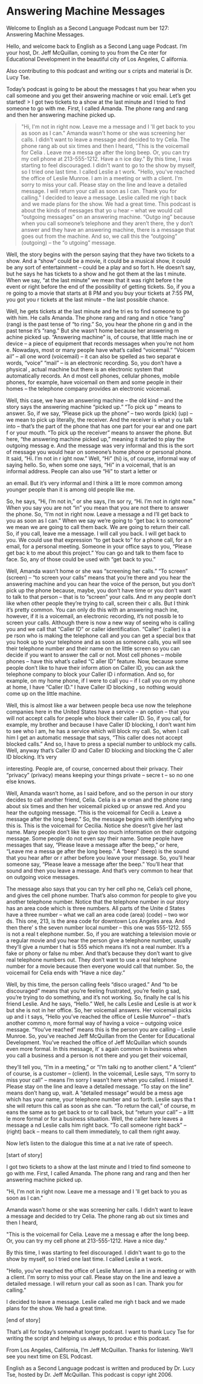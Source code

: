 # Answering Machine Messages

Welcome to English as a Second Language Podcast num ber 127: Answering Machine Messages.

Hello, and welcome back to English as a Second Lang uage Podcast. I’m your host, Dr. Jeff McQuillan, coming to you from the Ce nter for Educational Development in the beautiful city of Los Angeles, C alifornia.

Also contributing to this podcast and writing our s cripts and material is Dr. Lucy Tse.

Today’s podcast is going to be about the messages t hat you hear when you call someone and you get their answering machine or voic email. Let’s get started! > I got two tickets to a show at the last minute and I tried to find someone to go with me. First, I called Amanda. The phone rang and  rang and then her answering machine picked up.
> "Hi, I'm not in right now. Leave me a message and I 'll get back to you as soon as I can."
> Amanda wasn't home or she was screening her calls. I didn't want to leave a message and decided to try Celia. The phone rang ab out six times and then I heard,
> "This is the voicemail for Celia . Leave me a messa ge after the long beep. Or, you can try my cell phone at 213-555-1212. Have a n ice day."
> By this time, I was starting to feel discouraged. I  didn't want to go to the show by myself, so I tried one last time. I called Leslie a t work.
> "Hello, you've reached the office of Leslie Munroe.  I am in a meeting or with a client. I'm sorry to miss your call. Please stay on  the line and leave a detailed message. I will return your call as soon as I can. Thank you for calling."
> I decided to leave a message. Leslie called me righ t back and we made plans for the show. We had a great time.
> This podcast is about the kinds of messages that yo u hear – what we would call “outgoing messages” on an answering machine. “Outgo ing” because when you call someone’s telephone and they aren’t there, the y don’t answer and they have an answering machine, there is a message that goes out from the machine. And so, we call this the “outgoing” (outgoing) – the “o utgoing” message.

Well, the story begins with the person saying that they have two tickets to a show. And a “show” could be a movie, it could be a musical show, it could be any sort of entertainment – could be a play and so fort h. He doesn’t say, but he says he has tickets to a show and he got them at the las t minute. When we say, “at the last minute” we mean that it was right before t he event or right before the end of the possibility of getting tickets. So, if you a re going to a movie that starts at 8 PM and you buy your tickets at 7:55 PM, you got you r tickets at the last minute – the last possible chance.

Well, he gets tickets at the last minute and he tri es to find someone to go with him. He calls Amanda. The phone rang and rang and n otice “rang” (rang) is the past tense of “to ring.” So, you hear the phone rin g and in the past tense it’s “rang.” But she wasn’t home because her answering m achine picked up. “Answering machine” is, of course, that little mach ine or device – a piece of equipment that records messages when you’re not hom e. Nowadays, most or many people have what’s called “voicemail.” “Voicem ail” – all one word (voicemail) – it can also be spelled as two separat e words, “voice” “mail” – is an electronic recording. So, you don’t have a physical , actual machine but there is an electronic system that automatically records. An d most cell phones, cellular phones, mobile phones, for example, have voicemail on them and some people in their homes – the telephone company provides an electronic voicemail.

Well, this case, we have an answering machine – the  old kind – and the story says the answering machine “picked up.” “To pick up ” means to answer. So, if we say, “Please pick up the phone” – two words (pick) (up) – we mean to pick up literally, the receiver. And the receiver is what y ou talk into – that’s the part of the phone that has one part for your ear and one part f or your mouth. “To pick up the receiver” means to answer the phone. But here, “the  answering machine picked up,” meaning it started to play the outgoing messag e. And the message was very informal and this is the sort of message you would hear on someone’s home phone or personal phone. It said, “Hi. I’m not in r ight now.” Well, “Hi” (hi) is, of course, informal way of saying hello. So, when some one says, “Hi” in a voicemail, that is an informal address. People can also use “Hi” to start a letter or

an email. But it’s very informal and I think a litt le more common among younger people than it is among old people like me.

So, he says, “Hi, I’m not in,” or she says, I’m sor ry, “Hi. I’m not in right now.” When you say you are not “in” you mean that you are  not there to answer the phone. So, “I’m not in right now. Leave a message a nd I’ll get back to you as soon as I can.” When we say we’re going to “get bac k to someone” we mean we are going to call them back. We are going to return  their call. So, if you call, leave me a message. I will call you back. I will get back  to you. We could use that expression “to get back to” for a phone call, for a n email, for a personal meeting. Someone in your office says to you, “Please get bac k to me about this project.” You can go and talk to them face to face. So, any of those could be used with “get back to you.”

Well, Amanda wasn’t home or she was “screening her calls.” “To screen” (screen) – “to screen your calls” means that you’re  there and you hear the answering machine and you can hear the voice of the  person, but you don’t pick up the phone because, maybe, you don’t have time or  you don’t want to talk to that person – that is to “screen” your calls. And m any people don’t like when other people they’re trying to call, screen their c alls. But I think it’s pretty common. You can only do this with an answering mach ine, however, if it is a voicemail, an electronic recording, it’s not possib le to screen your calls. Although there is now a new way of seeing who is calling you  and we call that “Caller ID” or caller identification. “Caller” (caller) is a pe rson who is making the telephone call and you can get a special box that you hook up  to your telephone and as soon as someone calls, you will see their telephone  number and their name on the little screen so you can decide if you want to answer the call or not. Most cell phones – mobile phones – have this what’s called “C aller ID” feature. Now, because some people don’t like to have their inform ation on Caller ID, you can ask the telephone company to block your Caller ID i nformation. And so, for example, on my home phone, if I were to call you – if I call you on my phone at home, I have “Caller ID.” I have Caller ID blocking , so nothing would come up on the little machine.

Well, this is almost like a war between people beca use now the telephone companies here in the United States have a service – an option – that you will not accept calls for people who block their caller ID. So, if you call, for example, my brother and because I have Caller ID blocking, I  don’t want him to see who I am, he has a service which will block my call. So, when I call him I get an automatic message that says, “This caller does not accept blocked calls.” And so, I have to press a special number to unblock my calls. Well, anyway that’s Caller ID and Caller ID blocking and blocking the C aller ID blocking. It’s very

interesting. People are, of course, concerned about  their privacy. Their “privacy” (privacy) means keeping your things private – secre t – so no one else knows.

Well, Amanda wasn’t home, as I said before, and so the person in our story decides to call another friend, Celia. Celia is a w oman and the phone rang about six times and then her voicemail picked up or answe red. And you hear the outgoing message. “This is the voicemail for Cecili a. Leave a message after the long beep.” So, the message begins with identifying  who this is. This is the voicemail for Cecilia. Notice she doesn’t give her last name. Many people don’t like to give too much information on their outgoing  message. Some people do not even say their name. Some people have messages that  say, “Please leave a message after the beep,” or here, “Leave me a messa ge after the long beep.” A “beep” (beep) is the sound that you hear after or r ather before you leave your message. So, you’ll hear someone say, “Please leave  a message after the beep.” You’ll hear that sound and then you leave a message. And that’s very common to hear that on outgoing voice messages.

The message also says that you can try her cell pho ne, Celia’s cell phone, and gives the cell phone number. That’s also common for  people to give you another telephone number. Notice that the telephone number in our story has an area code which is three numbers. All parts of the Unite d States have a three number – what we call an area code (area) (code) – two wor ds. This one, 213, is the area code for downtown Los Angeles area. And then there’ s the seven number local number – this one was 555-1212. 555 is not a real t elephone number. So, if you are watching a television movie or a regular movie and you hear the person give a telephone number, usually they’ll give a number t hat is 555 which means it’s not a real number. It’s a fake or phony or false nu mber. And that’s because they don’t want to give real telephone numbers out. They  don’t want to use a real telephone number for a movie because then everyone would call that number. So, the voicemail for Celia ends with “Have a nice day.”

Well, by this time, the person calling feels “disco uraged.” And “to be discouraged” means that you’re feeling frustrated, you’re feelin g sad, you’re trying to do something, and it’s not working. So, finally he cal ls his friend Leslie. And he says, “Hello.” Well, he calls Leslie and Leslie is at wor k but she is not in her office. So, her voicemail answers. Her voicemail picks up and i t says, “Hello you’ve reached the office of Leslie Munroe” – that’s another commo n, more formal way of having a voice – outgoing voice message. “You’ve reached” means this is the person you are calling – Leslie Munroe. So, you’ve reached  Jeff McQuillan from the Center for Educational Development. You’ve reached the office of Jeff McQuillan which sounds even more formal. In this message, it’ s again common in business when you call a business and a person is not there and you get their voicemail,

they’ll tell you, “I’m in a meeting,” or “I’m talki ng to another client.” A “client” of course, is a customer – (client). In the voicemail,  Leslie says, “I’m sorry to miss your call” – means I’m sorry I wasn’t here when you  called. I missed it. Please stay on the line and leave a detailed message. “To stay on the line” means don’t hang up, wait. A “detailed message” would be a mess age which has your name, your telephone number and so forth. Leslie says tha t she will return this call as soon as she can. “To return the call,” of course, m eans the same as to get back to or to call back, but “return your call” – a litt le more formal or for a business situation. Well, the caller here leaves a message a nd Leslie calls him right back. “To call someone right back” – (right) back – means  to call them immediately, to call them right away.

Now let’s listen to the dialogue this time at a nat ive rate of speech.

[start of story]

I got two tickets to a show at the last minute and I tried to find someone to go with me. First, I called Amanda. The phone rang and  rang and then her answering machine picked up.

"Hi, I'm not in right now. Leave me a message and I 'll get back to you as soon as I can."

Amanda wasn't home or she was screening her calls. I didn't want to leave a message and decided to try Celia. The phone rang ab out six times and then I heard,

"This is the voicemail for Celia. Leave me a messag e after the long beep. Or, you can try my cell phone at 213-555-1212. Have a nice day."

By this time, I was starting to feel discouraged. I  didn't want to go to the show by myself, so I tried one last time. I called Leslie a t work.

"Hello, you've reached the office of Leslie Munroe.  I am in a meeting or with a client. I'm sorry to miss your call. Please stay on  the line and leave a detailed message. I will return your call as soon as I can. Thank you for calling."

I decided to leave a message. Leslie called me righ t back and we made plans for the show. We had a great time.

[end of story]

That’s all for today’s somewhat longer podcast. I want to thank Lucy Tse for writing the script and helping us always, to produc e this podcast.

From Los Angeles, California, I’m Jeff McQuillan. Thanks for listening. We’ll see you next time on ESL Podcast.

English as a Second Language podcast is written and  produced by Dr. Lucy Tse, hosted by Dr. Jeff McQuillan. This podcast is copyr ight 2006.

